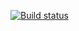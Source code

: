 [![Build status](https://ci.appveyor.com/api/projects/status/ld2wyriicligc4pe?svg=true)](https://ci.appveyor.com/project/linasoll/anim)
